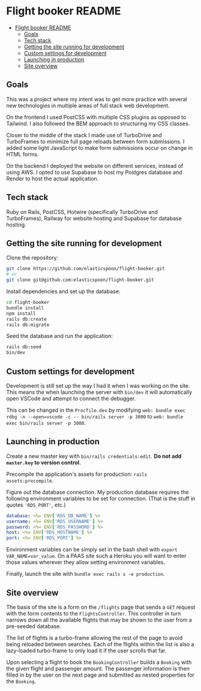 # Flight booker README

- [Flight booker README](#flight-booker-readme)
  - [Goals](#goals)
  - [Tech stack](#tech-stack)
  - [Getting the site running for development](#getting-the-site-running-for-development)
  - [Custom settings for development](#custom-settings-for-development)
  - [Launching in production](#launching-in-production)
  - [Site overview](#site-overview)

## Goals

This was a project where my intent was to get more practice with several new technologies in multiple areas of full stack web development.

On the frontend I used PostCSS with multiple CSS plugins as opposed to Tailwind. I also followed the BEM approach to structuring my CSS classes.

Closer to the middle of the stack I made use of TurboDrive and TurboFrames to minimize full page reloads between form submissions. I added some light JavaScript to make form submissions occur on change in HTML forms.

On the backend I deployed the website on different services, instead of using AWS. I opted to use Supabase to host my Postgres database and Render to host the actual application.

## Tech stack

Ruby on Rails, PostCSS, Hotwire (specifically TurboDrive and TurboFrames), Railway for website hosting and Supabase for database hosting.

## Getting the site running for development

Clone the repository:

```sh
git clone https://github.com/elasticspoon/flight-booker.git
# or
git clone git@github.com:elasticspoon/flight-booker.git
```

Install dependencies and set up the database:

```sh
cd flight-booker
bundle install
npm install
rails db:create
rails db:migrate
```

Seed the database and run the application:

```sh
rails db:seed
bin/dev
```

## Custom settings for development

Development is still set up the way I had it when I was working on the site. This means the when launching the server with `bin/dev` it will automatically open VSCode and attempt to connect the debugger.

This can be changed in the `Procfile.dev` by modifying `web: bundle exec rdbg -n --open=vscode -c -- bin/rails server -p 3000` to `web: bundle exec bin/rails server -p 3000`.

## Launching in production

Create a new master key with `bin/rails credentials:edit`. **Do not add `master.key` to version control**.

Precompile the application's assets for production: `rails assets:precompile`.

Figure out the database connection. My production database requires the following environment variables to be set for connection. (That is the stuff in quotes `'RDS_PORT'`, etc.)

```yml
database: <%= ENV['RDS_DB_NAME'] %>
username: <%= ENV['RDS_USERNAME'] %>
password: <%= ENV['RDS_PASSWORD'] %>
host: <%= ENV['RDS_HOSTNAME'] %>
port: <%= ENV['RDS_PORT'] %>
```

Environment variables can be simply set in the bash shell with `export VAR_NAME=var_value`. On a PAAS site such a Heroku you will want to enter those values wherever they allow setting environment variables.

Finally, launch the site with `bundle exec rails s -e production`.

## Site overview

The basis of the site is a form on the `/flights` page that sends a `GET` request with the form contents to the `FlightsController`. This controller in turn narrows down all the available flights that may be shown to the user from a pre-seeded database.

The list of flights is a turbo-frame allowing the rest of the page to avoid being reloaded between searches. Each of the flights within the list is also a lazy-loaded turbo-frame to only load it if the user scrolls that far.

Upon selecting a flight to book the `BookingController` builds a `Booking` with the given flight and passenger amount. The passenger information is then filled in by the user on the next page and submitted as nested properties for the `Booking`.

